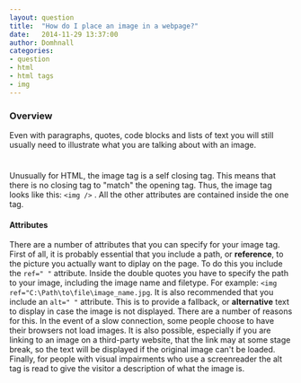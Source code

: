 ```yaml
---
layout: question
title:  "How do I place an image in a webpage?"
date:   2014-11-29 13:37:00
author: Domhnall
categories:
- question
- html
- html tags
- img
---
```


### Overview
Even with paragraphs, quotes, code blocks and lists of text you will still usually need to illustrate what you are talking about with an image.

#### <img>
Unusually for HTML, the image tag is a self closing tag. This means that there is no closing tag to "match" the opening tag. Thus, the image tag looks like this: `<img />` . All the other attributes are contained inside the one tag.

#### Attributes
There are a number of attributes that you can specify for your image tag. First of all, it is probably essential that you include a path, or **reference**, to the picture you actually want to diplay on the page. To do this you include the `ref=" "` attribute. Inside the double quotes you have to specify the path to your image, including the image name and filetype. For example: `<img ref="C:\Path\to\file\image_name.jpg`. It is also recommended that you include an `alt=" "` attribute. This is to provide a fallback, or **alternative** text to display in case the image is not displayed. There are a number of reasons for this. In the event of a slow connection, some people choose to have their browsers not load images. It is also possible, especially if you are linking to an image on a third-party website, that the link may at some stage break, so the text will be displayed if the original image can't be loaded. Finally, for people with visual impairments who use a screenreader the alt tag is read to give the visitor a description of what the image is.   

